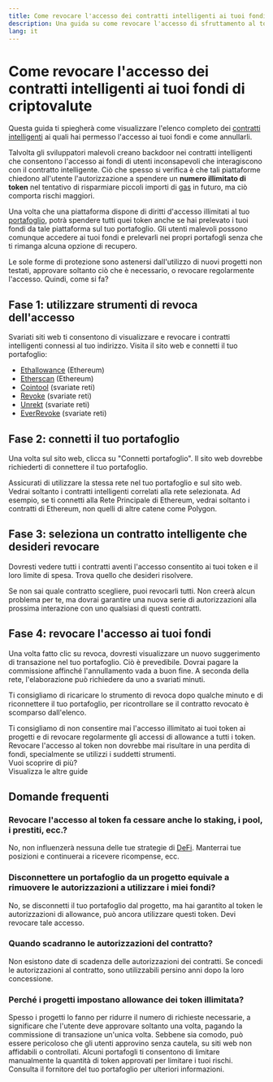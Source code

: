 ```yaml
---
title: Come revocare l'accesso dei contratti intelligenti ai tuoi fondi di criptovalute
description: Una guida su come revocare l'accesso di sfruttamento al token del contratto intelligente
lang: it
---
```


# Come revocare l'accesso dei contratti intelligenti ai tuoi fondi di criptovalute

Questa guida ti spiegherà come visualizzare l'elenco completo dei [contratti intelligenti](/glossary/#smart-contract) ai quali hai permesso l'accesso ai tuoi fondi e come annullarli.

Talvolta gli sviluppatori malevoli creano backdoor nei contratti intelligenti che consentono l'accesso ai fondi di utenti inconsapevoli che interagiscono con il contratto intelligente. Ciò che spesso si verifica è che tali piattaforme chiedono all'utente l'autorizzazione a spendere un **numero illimitato di token** nel tentativo di risparmiare piccoli importi di [gas](/glossary/#gas) in futuro, ma ciò comporta rischi maggiori.

Una volta che una piattaforma dispone di diritti d'accesso illimitati al tuo [portafoglio](/glossary/#wallet), potrà spendere tutti quei token anche se hai prelevato i tuoi fondi da tale piattaforma sul tuo portafoglio. Gli utenti malevoli possono comunque accedere ai tuoi fondi e prelevarli nei propri portafogli senza che ti rimanga alcuna opzione di recupero.

Le sole forme di protezione sono astenersi dall'utilizzo di nuovi progetti non testati, approvare soltanto ciò che è necessario, o revocare regolarmente l'accesso. Quindi, come si fa?

## Fase 1: utilizzare strumenti di revoca dell'accesso

Svariati siti web ti consentono di visualizzare e revocare i contratti intelligenti connessi al tuo indirizzo. Visita il sito web e connetti il tuo portafoglio:

- [Ethallowance](https://ethallowance.com/) (Ethereum)
- [Etherscan](https://etherscan.io/tokenapprovalchecker) (Ethereum)
- [Cointool](https://cointool.app/approve/eth) (svariate reti)
- [Revoke](https://revoke.cash/) (svariate reti)
- [Unrekt](https://app.unrekt.net/) (svariate reti)
- [EverRevoke](https://everrise.com/everrevoke/) (svariate reti)

## Fase 2: connetti il tuo portafoglio

Una volta sul sito web, clicca su "Connetti portafoglio". Il sito web dovrebbe richiederti di connettere il tuo portafoglio.

Assicurati di utilizzare la stessa rete nel tuo portafoglio e sul sito web. Vedrai soltanto i contratti intelligenti correlati alla rete selezionata. Ad esempio, se ti connetti alla Rete Principale di Ethereum, vedrai soltanto i contratti di Ethereum, non quelli di altre catene come Polygon.

## Fase 3: seleziona un contratto intelligente che desideri revocare

Dovresti vedere tutti i contratti aventi l'accesso consentito ai tuoi token e il loro limite di spesa. Trova quello che desideri risolvere.

Se non sai quale contratto scegliere, puoi revocarli tutti. Non creerà alcun problema per te, ma dovrai garantire una nuova serie di autorizzazioni alla prossima interazione con uno qualsiasi di questi contratti.

## Fase 4: revocare l'accesso ai tuoi fondi

Una volta fatto clic su revoca, dovresti visualizzare un nuovo suggerimento di transazione nel tuo portafoglio. Ciò è prevedibile. Dovrai pagare la commissione affinché l'annullamento vada a buon fine. A seconda della rete, l'elaborazione può richiedere da uno a svariati minuti.

Ti consigliamo di ricaricare lo strumento di revoca dopo qualche minuto e di riconnettere il tuo portafoglio, per ricontrollare se il contratto revocato è scomparso dall'elenco.

<div className="space-y-8">
<Alert variant="error">
Ti consigliamo di non consentire mai l'accesso illimitato ai tuoi token ai progetti e di revocare regolarmente gli accessi di allowance a tutti i token. Revocare l'accesso al token non dovrebbe mai risultare in una perdita di fondi, specialmente se utilizzi i suddetti strumenti.
</Alert>

 <br />

<Alert className="justify-between">
  <AlertEmoji text=":eyes:" />
  <div>Vuoi scoprire di più?</div>
  <ButtonLink href="/guides/">
    Visualizza le altre guide
  </ButtonLink>
</Alert>
</div>

## Domande frequenti

### Revocare l'accesso al token fa cessare anche lo staking, i pool, i prestiti, ecc.?

No, non influenzerà nessuna delle tue strategie di [DeFi](/glossary/#defi). Manterrai tue posizioni e continuerai a ricevere ricompense, ecc.

### Disconnettere un portafoglio da un progetto equivale a rimuovere le autorizzazioni a utilizzare i miei fondi?

No, se disconnetti il tuo portafoglio dal progetto, ma hai garantito al token le autorizzazioni di allowance, può ancora utilizzare questi token. Devi revocare tale accesso.

### Quando scadranno le autorizzazioni del contratto?

Non esistono date di scadenza delle autorizzazioni dei contratti. Se concedi le autorizzazioni al contratto, sono utilizzabili persino anni dopo la loro concessione.

### Perché i progetti impostano allowance dei token illimitata?

Spesso i progetti lo fanno per ridurre il numero di richieste necessarie, a significare che l'utente deve approvare soltanto una volta, pagando la commissione di transazione un'unica volta. Sebbene sia comodo, può essere pericoloso che gli utenti approvino senza cautela, su siti web non affidabili o controllati. Alcuni portafogli ti consentono di limitare manualmente la quantità di token approvati per limitare i tuoi rischi. Consulta il fornitore del tuo portafoglio per ulteriori informazioni.
